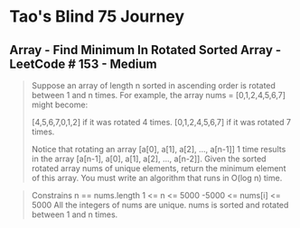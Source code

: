 # Tao's Blind 75 Journey
## Array - Find Minimum In Rotated Sorted Array - LeetCode # 153 - Medium

> Suppose an array of length n sorted in ascending order is rotated between 1 and n times. For example, the array nums = [0,1,2,4,5,6,7] might become:
> 
> [4,5,6,7,0,1,2] if it was rotated 4 times.
> [0,1,2,4,5,6,7] if it was rotated 7 times.
> 
> Notice that rotating an array [a[0], a[1], a[2], ..., a[n-1]] 1 time results in the array [a[n-1], a[0], a[1], a[2], ..., a[n-2]].
> Given the sorted rotated array nums of unique elements, return the minimum element of this array.
> You must write an algorithm that runs in O(log n) time.

> Constrains
> n == nums.length
> 1 <= n <= 5000
> -5000 <= nums[i] <= 5000
> All the integers of nums are unique.
> nums is sorted and rotated between 1 and n times.